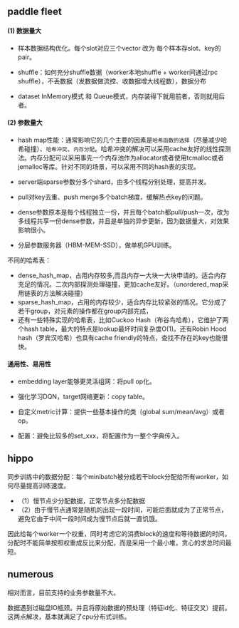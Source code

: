 

## paddle fleet

#### (1) 数据量大
 
 - 样本数据结构优化。每个slot对应三个vector 改为 每个样本存slot、key的pair。
 
 - shuffle：如何充分shuffle数据（worker本地shuffle + worker间通过rpc shuffle），不丢数据（发数据做流控、收数据增大线程数），数据分布

 - dataset InMemory模式 和 Queue模式，内存装得下就用前者，否则就用后者。

#### (2) 参数量大

 - hash map性能：通常影响它的几个主要的因素是`哈希函数的选择`（尽量减少哈希碰撞）、`哈希冲突`、`内存分配`。哈希冲突的解决可以采用cache友好的线性探测法。内存分配可以采用事先一个内存池作为allocator或者使用tcmalloc或者jemalloc等库。针对不同的场景，可以采用不同的hash表的实现。

 - server端sparse参数分多个shard，由多个线程分别处理，提高并发。

 - pull对key去重、push merge多个batch梯度，缓解热点key的问题。

 - dense参数原本是每个线程独立一份，并且每个batch都pull/push一次，改为多线程共享一份dense参数，并且是单独的异步更新，因为数据量大，对效果影响很小。
 
 - 分层参数服务器（HBM-MEM-SSD），做单机GPU训练。

 
不同的哈希表：
 - dense_hash_map，占用内存较多,而且内存一大块一大块申请的。适合内存充足的情况。二次内部探测处理碰撞，更加cache友好。（unordered_map采用链表的方法解决碰撞）
 - sparse_hash_map，占用的内存较少，适合内存比较紧张的情况。它分成了若干group，对元素的操作都在group内部完成，
 - 还有一些特殊实现的哈希表，比如Cuckoo Hash（布谷鸟哈希），它维护了两个hash table，最大的特点是lookup最坏时间复杂度O(1)。还有Robin Hood hash（罗宾汉哈希）也具有cache friendly的特点，查找不存在的key也能很快。


#### 通用性、易用性

 - embedding layer能够更灵活组网：将pull op化。

 - 强化学习DQN，target网络更新：copy table。

 - 自定义metric计算：提供一些基本操作的类（global sum/mean/avg）或者op。

 - 配置：避免比较多的set_xxx，将配置作为一整个字典传入。


## hippo

同步训练中的数据分配：每个minibatch被分成若干block分配给所有worker，如何尽量提高训练速度。
 - （1）慢节点少分配数据，正常节点多分配数据
 - （2）由于慢节点通常是随机的出现一段时间，可能后面就成为了正常节点，避免它由于中间一段时间成为慢节点后就一直饥饿。
  
因此给每个worker一个权重，同时考虑它的消费block的速度和等待数据的时间。分配时不能简单按照权重成反比来分配，而是采用一个最小堆，贪心的求总时间最短。



## numerous

相对而言，目前支持的业务参数量不大。

数据遇到过磁盘IO瓶颈。并且将原始数据的预处理（特征id化、特征交叉）提前。这两点解决，基本就满足了cpu分布式训练。

